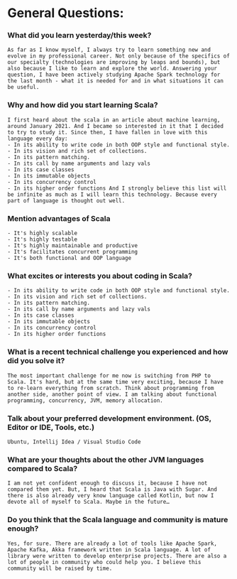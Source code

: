 # General Questions:

### What did you learn yesterday/this week?

    As far as I know myself, I always try to learn something new and evolve in my professional career. Not only because of the specifics of our specialty (technologies are improving by leaps and bounds), but also because I like to learn and explore the world. Answering your question, I have been actively studying Apache Spark technology for the last month - what it is needed for and in what situations it can be useful.

### Why and how did you start learning Scala?

    I first heard about the scala in an article about machine learning, around January 2021. And I became so interested in it that I decided to try to study it. Since then, I have fallen in love with this language every day:
    - In its ability to write code in both OOP style and functional style.
    - In its vision and rich set of collections.
    - In its pattern matching.
    - In its call by name arguments and lazy vals
    - In its case classes
    - In its immutable objects
    - In its concurrency control
    - In its higher order functions And I strongly believe this list will be infinite as much as I will learn this technology. Because every part of language is thought out well.

### Mention advantages of Scala

    - It's highly scalable
    - It's highly testable
    - It's highly maintainable and productive
    - It's facilitates concurrent programming
    - It's both functional and OOP language

### What excites or interests you about coding in Scala?

    - In its ability to write code in both OOP style and functional style.
    - In its vision and rich set of collections.
    - In its pattern matching.
    - In its call by name arguments and lazy vals
    - In its case classes
    - In its immutable objects
    - In its concurrency control
    - In its higher order functions

### What is a recent technical challenge you experienced and how did you solve it?

    The most important challenge for me now is switching from PHP to Scala. It's hard, but at the same time very exciting, because I have to re-learn everything from scratch. Think about programming from another side, another point of view. I am talking about functional programming, concurrency, JVM, memory allocation.

### Talk about your preferred development environment. (OS, Editor or IDE, Tools, etc.)

    Ubuntu, Intellij Idea / Visual Studio Code

### What are your thoughts about the other JVM languages compared to Scala?

    I am not yet confident enough to discuss it, because I have not compared them yet. But, I heard that Scala is Java with Sugar. And there is also already very know language called Kotlin, but now I devote all of myself to Scala. Maybe in the future…

### Do you think that the Scala language and community is mature enough?

    Yes, for sure. There are already a lot of tools like Apache Spark, Apache Kafka, Akka framework written in Scala language. A lot of library were written to develop enterprise projects. There are also a lot of people in community who could help you. I believe this community will be raised by time.
